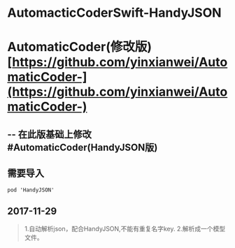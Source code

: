 # AutomacticCoderSwift-HandyJSON

# AutomaticCoder(修改版) [https://github.com/yinxianwei/AutomaticCoder-](https://github.com/yinxianwei/AutomaticCoder-)
--
在此版基础上修改
#AutomaticCoder(HandyJSON版)
--
## 需要导入
```
pod 'HandyJSON'
```
## 2017-11-29 ##

> 1.自动解析json，配合HandyJSON,不能有重复名字key.
> 2.解析成一个模型文件。
